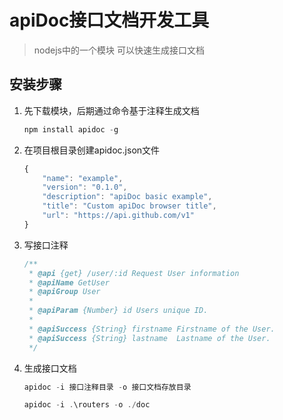 # apiDoc接口文档开发工具

> nodejs中的一个模块 可以快速生成接口文档

## 安装步骤

1. 先下载模块，后期通过命令基于注释生成文档

   ````javascript
   npm install apidoc -g
   ````

2. 在项目根目录创建apidoc.json文件

   ````javascript
   {
       "name": "example",
       "version": "0.1.0",
       "description": "apiDoc basic example",
       "title": "Custom apiDoc browser title",
       "url": "https://api.github.com/v1"
   }
   ````

3. 写接口注释

   ````javascript
   /**
    * @api {get} /user/:id Request User information
    * @apiName GetUser
    * @apiGroup User
    *
    * @apiParam {Number} id Users unique ID.
    *
    * @apiSuccess {String} firstname Firstname of the User.
    * @apiSuccess {String} lastname  Lastname of the User.
    */
   ````

   

4. 生成接口文档

   ````javascript
   apidoc -i 接口注释目录 -o 接口文档存放目录 
   ````

   ````javascript
   apidoc -i .\routers -o ./doc
   ````

   